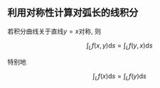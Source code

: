 ## 利用对称性计算对弧长的线积分

若积分曲线关于直线$y=x$对称, 则

$$
\int_L f(x, y)\mathrm{d}s=\int_L f(y, x)\mathrm{d}s
$$

特别地

$$
\int_L f(x)\mathrm{d}s=\int_L f(y)\mathrm{d}s
$$
